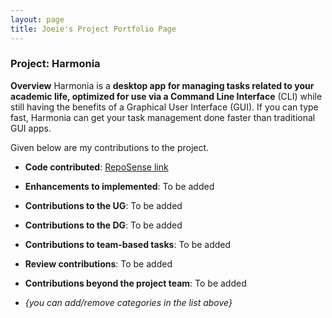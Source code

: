```yaml
---
layout: page
title: Joeie's Project Portfolio Page
---
```


### Project: Harmonia

**Overview**
Harmonia is a **desktop app for managing tasks related to your academic life, optimized for use via a Command Line Interface** (CLI) while still having the benefits of a Graphical User Interface (GUI). If you can type fast, Harmonia can get your task management done faster than traditional GUI apps.

Given below are my contributions to the project.

* **Code contributed**: [RepoSense link](https://nus-cs2103-ay2122s2.github.io/tp-dashboard/?search=joeietao&breakdown=true)

* **Enhancements to implemented**: To be added

* **Contributions to the UG**: To be added

* **Contributions to the DG**: To be added

* **Contributions to team-based tasks**: To be added

* **Review contributions**: To be added

* **Contributions beyond the project team**: To be added

* _{you can add/remove categories in the list above}_
